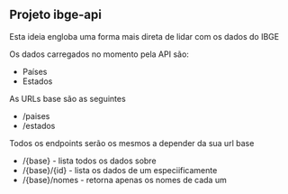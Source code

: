 ## Projeto ibge-api 

Esta ideia engloba uma forma mais direta de lidar com os dados do IBGE

Os dados carregados no momento pela API são:

* Países 
* Estados

As URLs base são as seguintes

* /paises
* /estados

Todos os endpoints serão os mesmos a depender da sua url base

* /{base} - lista todos os dados sobre
* /{base}/{id} - lista os dados de um especiificamente
* /{base}/nomes - retorna apenas os nomes de cada um